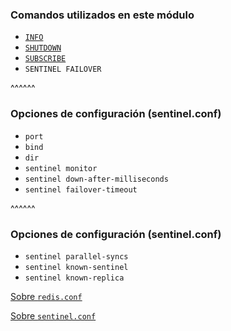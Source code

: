 ### Comandos utilizados en este módulo

* [`INFO`](https://redis.io/commands/info)
* [`SHUTDOWN`](https://redis.io/commands/shutdown)
* [`SUBSCRIBE`](https://redis.io/commands/subscribe)
* `SENTINEL FAILOVER`

^^^^^^

### Opciones de configuración (sentinel.conf)

* `port`
* `bind`
* `dir` 
* `sentinel monitor` 
* `sentinel down-after-milliseconds` 
* `sentinel failover-timeout` 

^^^^^^

### Opciones de configuración (sentinel.conf)

* `sentinel parallel-syncs` 
* `sentinel known-sentinel`
* `sentinel known-replica`


[Sobre `redis.conf`](https://redis.io/topics/config)

[Sobre `sentinel.conf`](http://download.redis.io/redis-stable/sentinel.conf)